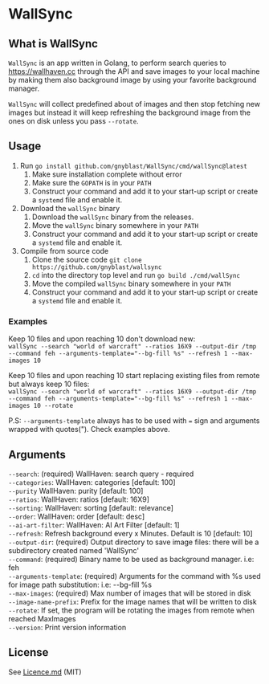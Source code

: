 # WallSync

## What is WallSync

`WallSync` is an app written in Golang, to perform search queries to <https://wallhaven.cc> through the API and save images to your local machine by making them also background image by using your favorite background manager.

`WallSync` will collect predefined about of images and then stop fetching new images but instead it will keep refreshing the background image from the ones on disk unless you pass `--rotate`.

## Usage

1. Run `go install github.com/gnyblast/WallSync/cmd/wallSync@latest`
    1. Make sure installation complete without error
    2. Make sure the `GOPATH` is in your `PATH`
    3. Construct your command and add it to your start-up script or create a `systemd` file and enable it.
2. Download the `wallSync` binary
    1. Download the `wallSync` binary from the releases.
    2. Move the `wallSync` binary somewhere in your `PATH`
    3. Construct your command and add it to your start-up script or create a `systemd` file and enable it.
3. Compile from source code
    1. Clone the source code `git clone https://github.com/gnyblast/wallsync`
    2. `cd` into the directory top level and run `go build ./cmd/wallSync`
    3. Move the compiled `wallSync` binary somewhere in your `PATH`
    4. Construct your command and add it to your start-up script or create a `systemd` file and enable it.

### Examples

Keep 10 files and upon reaching 10 don't download new:\
`wallSync --search "world of warcraft" --ratios 16X9 --output-dir /tmp --command feh --arguments-template="--bg-fill %s" --refresh 1 --max-images 10`

Keep 10 files and upon reaching 10 start replacing existing files from remote but always keep 10 files:\
`wallSync --search "world of warcraft" --ratios 16X9 --output-dir /tmp --command feh --arguments-template="--bg-fill %s" --refresh 1 --max-images 10 --rotate`

P.S: `--arguments-template` always has to be used with `=` sign and arguments wrapped with quotes("). Check examples above.

## Arguments

`--search`: (required) WallHaven: search query - required\
`--categories`: WallHaven: categories [default: 100]\
`--purity` WallHaven: purity [default: 100]\
`--ratios`: WallHaven: ratios [default: 16X9]\
`--sorting`: WallHaven: sorting [default: relevance]\
`--order`: WallHaven: order [default: desc]\
`--ai-art-filter`: WallHaven: AI Art Filter [default: 1]\
`--refresh`: Refresh background every x Minutes. Default is 10 [default: 10]\
`--output-dir`: (required) Output directory to save image files: there will be a subdirectory created named 'WallSync'\
`--command`: (required) Binary name to be used as background manager. i.e: feh\
`--arguments-template`: (required) Arguments for the command with %s used for image path substitution: i.e: --bg-fill %s\
`--max-images`: (required) Max number of images that will be stored in disk\
`--image-name-prefix`: Prefix for the image names that will be written to disk\
`--rotate`: If set, the program will be rotating the images from remote when reached MaxImages\
`--version`: Print version information

## License

See [Licence.md](Licence.md) (MIT)
